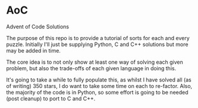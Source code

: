 # AoC
Advent of Code Solutions

The purpose of this repo is to provide a tutorial of sorts for each and every puzzle.  Initially I'll just be supplying Python, C and C++ solutions but more may be added in time.

The core idea is to not only show at least one way of solving each given problem, but also the trade-offs of each given language in doing this.

It's going to take a while to fully populate this, as whilst I have solved all (as of writing) 350 stars, I do want to take some time on each to re-factor.  Also, the majority of the code is in Python, so some effort is going to be needed (post cleanup) to port to C and C++.
